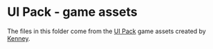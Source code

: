 # UI Pack - game assets

The files in this folder come from the [UI Pack](https://kenney.nl/assets/ui-pack) game assets created by [Kenney](https://www.kenney.nl/).
